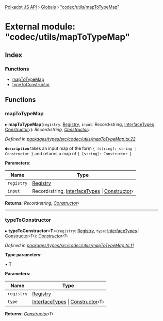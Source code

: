 [Polkadot JS API](../README.md) › [Globals](../globals.md) › ["codec/utils/mapToTypeMap"](_codec_utils_maptotypemap_.md)

# External module: "codec/utils/mapToTypeMap"

## Index

### Functions

* [mapToTypeMap](_codec_utils_maptotypemap_.md#maptotypemap)
* [typeToConstructor](_codec_utils_maptotypemap_.md#typetoconstructor)

## Functions

###  mapToTypeMap

▸ **mapToTypeMap**(`registry`: [Registry](../interfaces/_types_.registry.md), `input`: Record‹string, [InterfaceTypes](_types_.md#interfacetypes) | [Constructor](../interfaces/_types_.constructor.md)›): *Record‹string, [Constructor](../interfaces/_types_.constructor.md)›*

*Defined in [packages/types/src/codec/utils/mapToTypeMap.ts:22](https://github.com/polkadot-js/api/blob/72e9474f6f/packages/types/src/codec/utils/mapToTypeMap.ts#L22)*

**`description`** takes an input map of the form `{ [string]: string | Constructor }` and returns a map of `{ [string]: Constructor }`

**Parameters:**

Name | Type |
------ | ------ |
`registry` | [Registry](../interfaces/_types_.registry.md) |
`input` | Record‹string, [InterfaceTypes](_types_.md#interfacetypes) &#124; [Constructor](../interfaces/_types_.constructor.md)› |

**Returns:** *Record‹string, [Constructor](../interfaces/_types_.constructor.md)›*

___

###  typeToConstructor

▸ **typeToConstructor**<**T**>(`registry`: [Registry](../interfaces/_types_.registry.md), `type`: [InterfaceTypes](_types_.md#interfacetypes) | [Constructor](../interfaces/_types_.constructor.md)‹T›): *[Constructor](../interfaces/_types_.constructor.md)‹T›*

*Defined in [packages/types/src/codec/utils/mapToTypeMap.ts:11](https://github.com/polkadot-js/api/blob/72e9474f6f/packages/types/src/codec/utils/mapToTypeMap.ts#L11)*

**Type parameters:**

▪ **T**

**Parameters:**

Name | Type |
------ | ------ |
`registry` | [Registry](../interfaces/_types_.registry.md) |
`type` | [InterfaceTypes](_types_.md#interfacetypes) &#124; [Constructor](../interfaces/_types_.constructor.md)‹T› |

**Returns:** *[Constructor](../interfaces/_types_.constructor.md)‹T›*
